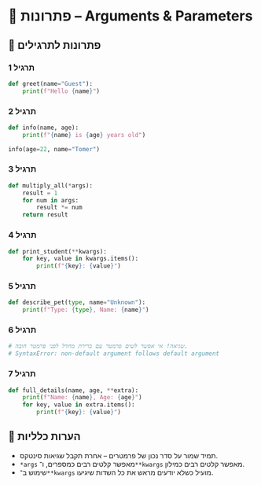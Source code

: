 # 📘 פתרונות – Arguments & Parameters

## 🧪 פתרונות לתרגילים

### תרגיל 1
```python
def greet(name="Guest"):
    print(f"Hello {name}")
```

### תרגיל 2
```python
def info(name, age):
    print(f"{name} is {age} years old")

info(age=22, name="Tomer")
```

### תרגיל 3
```python
def multiply_all(*args):
    result = 1
    for num in args:
        result *= num
    return result
```

### תרגיל 4
```python
def print_student(**kwargs):
    for key, value in kwargs.items():
        print(f"{key}: {value}")
```

### תרגיל 5
```python
def describe_pet(type, name="Unknown"):
    print(f"Type: {type}, Name: {name}")
```

### תרגיל 6
```python
# שגיאה! אי אפשר לשים פרמטר עם ברירת מחדל לפני פרמטר חובה.
# SyntaxError: non-default argument follows default argument
```

### תרגיל 7
```python
def full_details(name, age, **extra):
    print(f"Name: {name}, Age: {age}")
    for key, value in extra.items():
        print(f"{key}: {value}")
```

## 💬 הערות כלליות

* תמיד שמור על סדר נכון של פרמטרים – אחרת תקבל שגיאות סינטקס.
* `*args` מאפשר קלטים רבים כמספרים, ו־`**kwargs` מאפשר קלטים רבים כמילון.
* שימוש ב־`**kwargs` מועיל כשלא יודעים מראש את כל השדות שיגיעו.
